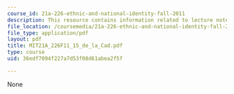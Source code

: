 ```yaml
---
course_id: 21a-226-ethnic-and-national-identity-fall-2011
description: This resource contains information related to lecture notes.
file_location: /coursemedia/21a-226-ethnic-and-national-identity-fall-2011/36edf7094f227a7d53f08d61abea2f5f_MIT21A_226F11_15_de_la_Cad.pdf
file_type: application/pdf
layout: pdf
title: MIT21A_226F11_15_de_la_Cad.pdf
type: course
uid: 36edf7094f227a7d53f08d61abea2f5f

---
```

None